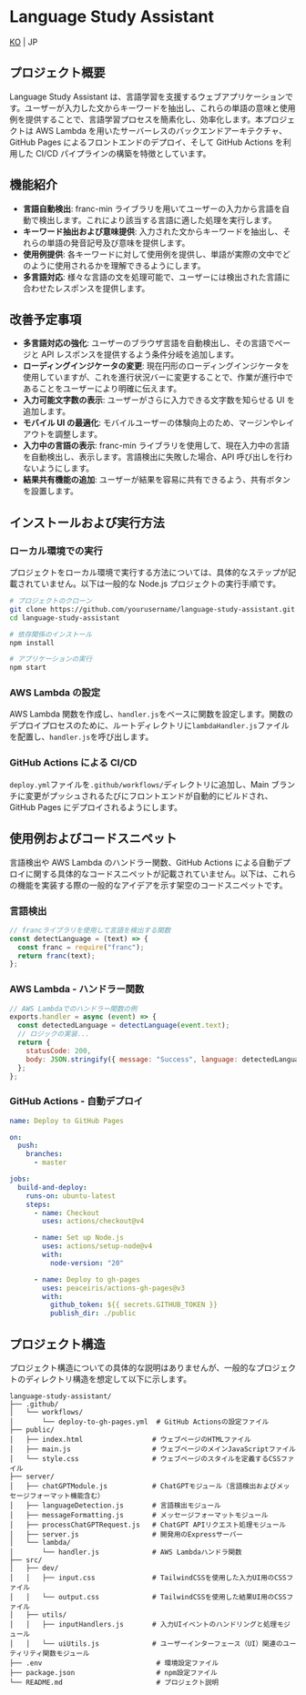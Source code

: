 # Language Study Assistant

[KO](README.md) | JP

## プロジェクト概要

Language Study Assistant は、言語学習を支援するウェブアプリケーションです。ユーザーが入力した文からキーワードを抽出し、これらの単語の意味と使用例を提供することで、言語学習プロセスを簡素化し、効率化します。本プロジェクトは AWS Lambda を用いたサーバーレスのバックエンドアーキテクチャ、GitHub Pages によるフロントエンドのデプロイ、そして GitHub Actions を利用した CI/CD パイプラインの構築を特徴としています。

## 機能紹介

- **言語自動検出**: franc-min ライブラリを用いてユーザーの入力から言語を自動で検出します。これにより該当する言語に適した処理を実行します。
- **キーワード抽出および意味提供**: 入力された文からキーワードを抽出し、それらの単語の発音記号及び意味を提供します。
- **使用例提供**: 各キーワードに対して使用例を提供し、単語が実際の文中でどのように使用されるかを理解できるようにします。
- **多言語対応**: 様々な言語の文を処理可能で、ユーザーには検出された言語に合わせたレスポンスを提供します。

## 改善予定事項

- **多言語対応の強化**: ユーザーのブラウザ言語を自動検出し、その言語でページと API レスポンスを提供するよう条件分岐を追加します。
- **ローディングインジケータの変更**: 現在円形のローディングインジケータを使用していますが、これを進行状況バーに変更することで、作業が進行中であることをユーザーにより明確に伝えます。
- **入力可能文字数の表示**: ユーザーがさらに入力できる文字数を知らせる UI を追加します。
- **モバイル UI の最適化**: モバイルユーザーの体験向上のため、マージンやレイアウトを調整します。
- **入力中の言語の表示**: franc-min ライブラリを使用して、現在入力中の言語を自動検出し、表示します。言語検出に失敗した場合、API 呼び出しを行わないようにします。
- **結果共有機能の追加**: ユーザーが結果を容易に共有できるよう、共有ボタンを設置します。

## インストールおよび実行方法

### ローカル環境での実行

プロジェクトをローカル環境で実行する方法については、具体的なステップが記載されていません。以下は一般的な Node.js プロジェクトの実行手順です。

```bash
# プロジェクトのクローン
git clone https://github.com/yourusername/language-study-assistant.git
cd language-study-assistant

# 依存関係のインストール
npm install

# アプリケーションの実行
npm start
```

### AWS Lambda の設定

AWS Lambda 関数を作成し、`handler.js`をベースに関数を設定します。関数のデプロイプロセスのために、ルートディレクトリに`lambdaHandler.js`ファイルを配置し、`handler.js`を呼び出します。

### GitHub Actions による CI/CD

`deploy.yml`ファイルを`.github/workflows/`ディレクトリに追加し、Main ブランチに変更がプッシュされるたびにフロントエンドが自動的にビルドされ、GitHub Pages にデプロイされるようにします。

## 使用例およびコードスニペット

言語検出や AWS Lambda のハンドラー関数、GitHub Actions による自動デプロイに関する具体的なコードスニペットが記載されていません。以下は、これらの機能を実装する際の一般的なアイデアを示す架空のコードスニペットです。

### 言語検出

```javascript
// francライブラリを使用して言語を検出する関数
const detectLanguage = (text) => {
  const franc = require("franc");
  return franc(text);
};
```

### AWS Lambda - ハンドラー関数

```javascript
// AWS Lambdaでのハンドラー関数の例
exports.handler = async (event) => {
  const detectedLanguage = detectLanguage(event.text);
  // ロジックの実装...
  return {
    statusCode: 200,
    body: JSON.stringify({ message: "Success", language: detectedLanguage }),
  };
};
```

### GitHub Actions - 自動デプロイ

```yaml
name: Deploy to GitHub Pages

on:
  push:
    branches:
      - master

jobs:
  build-and-deploy:
    runs-on: ubuntu-latest
    steps:
      - name: Checkout
        uses: actions/checkout@v4

      - name: Set up Node.js
        uses: actions/setup-node@v4
        with:
          node-version: "20"

      - name: Deploy to gh-pages
        uses: peaceiris/actions-gh-pages@v3
        with:
          github_token: ${{ secrets.GITHUB_TOKEN }}
          publish_dir: ./public
```

## プロジェクト構造

プロジェクト構造についての具体的な説明はありませんが、一般的なプロジェクトのディレクトリ構造を想定して以下に示します。

```
language-study-assistant/
├── .github/
│   └── workflows/
│       └── deploy-to-gh-pages.yml  # GitHub Actionsの設定ファイル
├── public/
│   ├── index.html                 # ウェブページのHTMLファイル
│   ├── main.js                    # ウェブページのメインJavaScriptファイル
│   └── style.css                  # ウェブページのスタイルを定義するCSSファイル
├── server/
│   ├── chatGPTModule.js           # ChatGPTモジュール（言語検出およびメッセージフォーマット機能含む）
│   ├── languageDetection.js       # 言語検出モジュール
│   ├── messageFormatting.js       # メッセージフォーマットモジュール
│   ├── processChatGPTRequest.js   # ChatGPT APIリクエスト処理モジュール
│   ├── server.js                  # 開発用のExpressサーバー
│   └── lambda/
│       └── handler.js             # AWS Lambdaハンドラ関数
├── src/
│   ├── dev/
│   │   ├── input.css              # TailwindCSSを使用した入力UI用のCSSファイル
│   │   └── output.css             # TailwindCSSを使用した結果UI用のCSSファイル
│   ├── utils/
│   │   ├── inputHandlers.js       # 入力UIイベントのハンドリングと処理モジュール
│   │   └── uiUtils.js             # ユーザーインターフェース（UI）関連のユーティリティ関数モジュール
├── .env                            # 環境設定ファイル
├── package.json                    # npm設定ファイル
└── README.md                       # プロジェクト説明

```
